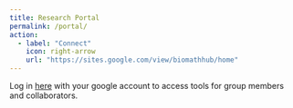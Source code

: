 ```yaml
---
title: Research Portal
permalink: /portal/
action:
  - label: "Connect"
    icon: right-arrow
    url: "https://sites.google.com/view/biomathhub/home"
---
```


Log in [here](https://sites.google.com/view/biomathhub/home) with your google account to access tools for group members and collaborators.
